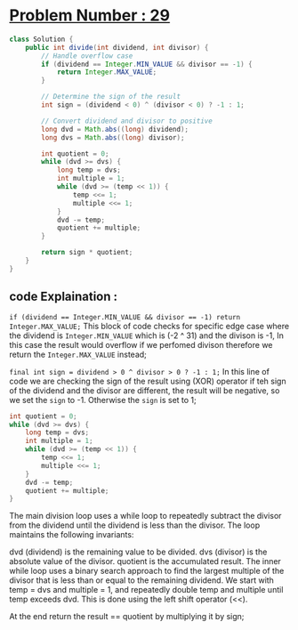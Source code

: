# [Problem Number : 29 ](https://leetcode.com/problems/divide-two-integers/description/)

```java
class Solution {
    public int divide(int dividend, int divisor) {
        // Handle overflow case
        if (dividend == Integer.MIN_VALUE && divisor == -1) {
            return Integer.MAX_VALUE;
        }

        // Determine the sign of the result
        int sign = (dividend < 0) ^ (divisor < 0) ? -1 : 1;

        // Convert dividend and divisor to positive
        long dvd = Math.abs((long) dividend);
        long dvs = Math.abs((long) divisor);

        int quotient = 0;
        while (dvd >= dvs) {
            long temp = dvs;
            int multiple = 1;
            while (dvd >= (temp << 1)) {
                temp <<= 1;
                multiple <<= 1;
            }
            dvd -= temp;
            quotient += multiple;
        }

        return sign * quotient;
    }
}

```

## code Explaination :

`if (dividend == Integer.MIN_VALUE && divisor == -1)
                return Integer.MAX_VALUE;`
This block of code checks for specific edge case where the dividend is `Integer.MIN_VALUE` which is (-2 ^ 31) and the divison is -1,
In this case the result would overflow if we perfomed divison therefore we return the `Integer.MAX_VALUE` instead;

`final int sign = dividend > 0 ^ divisor > 0 ? -1 : 1;`
In this line of code we are checking the sign of the result using (XOR) operator if teh sign of the dividend and the divisor are different, the result will be negative, so we set the `sign` to -1. Otherwise the `sign` is set to 1;

```java
int quotient = 0;
while (dvd >= dvs) {
    long temp = dvs;
    int multiple = 1;
    while (dvd >= (temp << 1)) {
        temp <<= 1;
        multiple <<= 1;
    }
    dvd -= temp;
    quotient += multiple;
}
```

The main division loop uses a while loop to repeatedly subtract the divisor from the dividend until the dividend is less than the divisor. The loop maintains the following invariants:

dvd (dividend) is the remaining value to be divided.
dvs (divisor) is the absolute value of the divisor.
quotient is the accumulated result.
The inner while loop uses a binary search approach to find the largest multiple of the divisor that is less than or equal to the remaining dividend. We start with temp = dvs and multiple = 1, and repeatedly double temp and multiple until temp exceeds dvd. This is done using the left shift operator (<<).

At the end return the result == quotient by multiplying it by sign;

